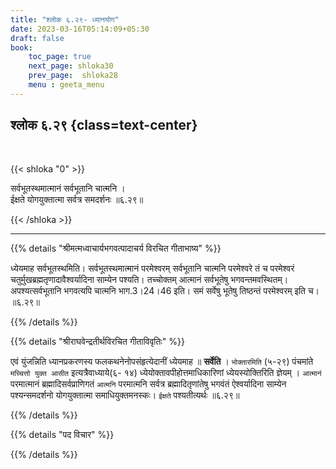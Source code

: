 ```yaml
---
title: "श्लोक ६.२९- ध्यानयोग"
date: 2023-03-16T05:14:09+05:30
draft: false
book:
    toc_page: true
    next_page: shloka30
    prev_page:  shloka28
    menu : geeta_menu
---
```




## श्लोक ६.२९ {class=text-center}

<br/>

{{< shloka  "0"  >}}

सर्वभूतस्थमात्मानं सर्वभूतानि चात्मनि ।  
ईक्षते योगयुक्तात्मा सर्वत्र समदर्शनः ॥६.२९॥
 

{{< /shloka >}}

---


{{% details "श्रीमत्मध्वाचार्यभगवत्पादाचर्य विरचित  गीताभाष्य" %}}

ध्येयमाह सर्वभूतस्थमिति। सर्वभूतस्थमात्मानं परमेश्वरम् सर्वभूतानि चात्मनि परमेश्वरे 
तं च परमेश्वरं चतुर्मुखब्रह्मतृणादावैश्वर्यादिना साम्येन पश्यति। तच्चोक्तम् आत्मानं सर्वभूतेषु 
भगवन्तमवस्थितम्। अपश्यत्सर्वभूतानि भगवत्यपि चात्मनि भाग.3।24।46 इति। 
समं सर्वेषु भूतेषु तिष्ठन्तं परमेश्वरम् इति च। ॥६.२९॥

{{% /details %}}



{{% details "श्रीराघवेन्द्रतीर्थविरचित गीताविवृतिः" %}}

एवं युंजन्निति ध्यानप्रकरणस्य फलकथनेनोपसंहृत्येदानीं ध्येयमाह
॥ **सर्वेति** । `भोक्तारमिति` (५-२९) पंचमांते `मच्चित्तो युक्त आसीत`
इत्यत्रैवाध्याये(६- १४) ध्येयोक्तावपीहोत्तमाधिकारिणां ध्येयस्योक्तिरिति
ज्ञेयम्‌ । `आत्मानं` परमात्मानं ब्रह्मादिसर्वप्राणिगतं `आत्मनि` परमात्मनि सर्वत्र
ब्रह्मादितृणांतेषु भगवंतं ऐश्वर्यादिना साम्येन पश्यन्समदर्शनो योगयुक्तात्मा
समाधियुक्तमनस्कः। `ईक्षते` पश्यतीत्यर्थः ॥६.२९॥

{{% /details %}}



{{% details "पद विचार" %}}


{{% /details %}}
